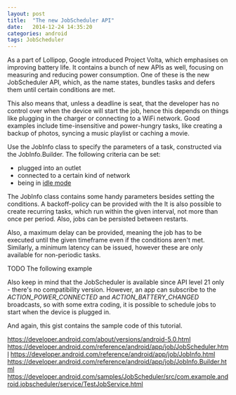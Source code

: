 ```yaml
---
layout: post
title:  "The new JobScheduler API"
date:   2014-12-24 14:35:20
categories: android
tags: JobScheduler
---
```

As a part of Lollipop, Google introduced Project Volta, which emphasises on improving battery life. It contains a bunch of new APIs as well, focusing on measuring and reducing power consumption. One of these is the new JobScheduler API, which, as the name states, bundles tasks and defers them until certain conditions are met.
<!-- more -->
This also means that, unless a deadline is seat, that the developer has no control over when the device will start the job, hence this depends on things like plugging in the charger or connecting to a WiFi network. Good examples include time-insensitive and power-hungry tasks, like creating a backup of photos, syncing a music playlist or caching a movie.

Use the JobInfo class to specify the parameters of a task, constructed via the JobInfo.Builder. The following criteria can be set:

*   plugged into an outlet
*   connected to a certain kind of network
*   being in [idle mode](https://developer.android.com/reference/android/app/job/JobInfo.Builder.html#setRequiresDeviceIdle(boolean))

The JobInfo class contains some handy parameters besides setting the conditions. A backoff-policy can be provided with the  It is also possible to create recurring tasks, which run within the given interval, not more than once per period. Also, jobs can be persisted between restarts.

Also, a maximum delay can be provided, meaning the job has to be executed until the given timeframe even if the conditions aren't met. Similarly, a minimum latency can be issued, however these are only available for non-periodic tasks.

TODO The following example

Also keep in mind that the JobScheduler is available since API level 21 only - there's no compatibility version. However, an app can subscribe to the _ACTION_POWER_CONNECTED_ and _ACTION_BATTERY_CHANGED_ broadcasts, so with some extra coding, it is possible to schedule jobs to start when the device is plugged in.

And again, this gist contains the sample code of this tutorial.

https://developer.android.com/about/versions/android-5.0.html
https://developer.android.com/reference/android/app/job/JobScheduler.html
https://developer.android.com/reference/android/app/job/JobInfo.html
https://developer.android.com/reference/android/app/job/JobInfo.Builder.html
https://developer.android.com/samples/JobScheduler/src/com.example.android.jobscheduler/service/TestJobService.html